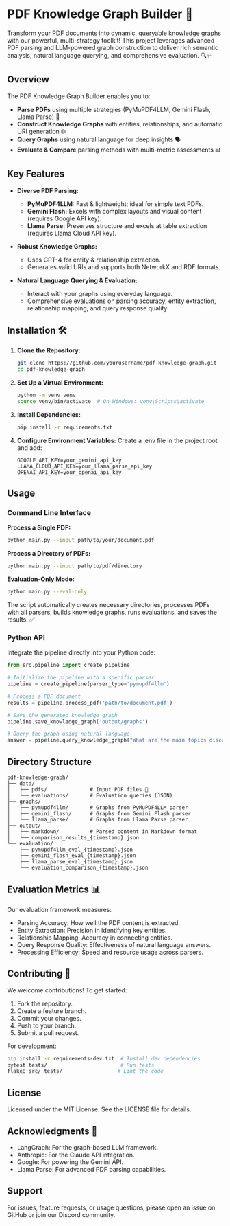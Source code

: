 # PDF Knowledge Graph Builder 🚀

Transform your PDF documents into dynamic, queryable knowledge graphs with our powerful, multi-strategy toolkit! This project leverages advanced PDF parsing and LLM-powered graph construction to deliver rich semantic analysis, natural language querying, and comprehensive evaluation. 🔍✨

## Overview

The PDF Knowledge Graph Builder enables you to:
- **Parse PDFs** using multiple strategies (PyMuPDF4LLM, Gemini Flash, Llama Parse) 📄
- **Construct Knowledge Graphs** with entities, relationships, and automatic URI generation 🌐
- **Query Graphs** using natural language for deep insights 🗣️
- **Evaluate & Compare** parsing methods with multi-metric assessments 📊

## Key Features

- **Diverse PDF Parsing:**  
  - **PyMuPDF4LLM:** Fast & lightweight; ideal for simple text PDFs.  
  - **Gemini Flash:** Excels with complex layouts and visual content (requires Google API key).  
  - **Llama Parse:** Preserves structure and excels at table extraction (requires Llama Cloud API key).

- **Robust Knowledge Graphs:**  
  - Uses GPT-4 for entity & relationship extraction.  
  - Generates valid URIs and supports both NetworkX and RDF formats.

- **Natural Language Querying & Evaluation:**  
  - Interact with your graphs using everyday language.  
  - Comprehensive evaluations on parsing accuracy, entity extraction, relationship mapping, and query response quality.

## Installation 🛠️

1. **Clone the Repository:**
   ```bash
   git clone https://github.com/yourusername/pdf-knowledge-graph.git
   cd pdf-knowledge-graph
   ```

2. **Set Up a Virtual Environment:**
   ```bash
   python -m venv venv
   source venv/bin/activate  # On Windows: venv\Scripts\activate
   ```

3. **Install Dependencies:**
   ```bash
   pip install -r requirements.txt
   ```

4. **Configure Environment Variables:**
   Create a .env file in the project root and add:
   ```env
   GOOGLE_API_KEY=your_gemini_api_key
   LLAMA_CLOUD_API_KEY=your_llama_parse_api_key
   OPENAI_API_KEY=your_openai_api_key
   ```

## Usage

### Command Line Interface

**Process a Single PDF:**
```bash
python main.py --input path/to/your/document.pdf
```

**Process a Directory of PDFs:**
```bash
python main.py --input path/to/pdf/directory
```

**Evaluation-Only Mode:**
```bash
python main.py --eval-only
```

The script automatically creates necessary directories, processes PDFs with all parsers, builds knowledge graphs, runs evaluations, and saves the results. ✅

### Python API

Integrate the pipeline directly into your Python code:

```python
from src.pipeline import create_pipeline

# Initialize the pipeline with a specific parser
pipeline = create_pipeline(parser_type='pymupdf4llm')

# Process a PDF document
results = pipeline.process_pdf('path/to/document.pdf')

# Save the generated knowledge graph
pipeline.save_knowledge_graph('output/graphs')

# Query the graph using natural language
answer = pipeline.query_knowledge_graph("What are the main topics discussed?")
```

## Directory Structure

```
pdf-knowledge-graph/
├── data/
│   ├── pdfs/              # Input PDF files 📄
│   └── evaluations/       # Evaluation queries (JSON)
├── graphs/
│   ├── pymupdf4llm/       # Graphs from PyMuPDF4LLM parser
│   ├── gemini_flash/      # Graphs from Gemini Flash parser
│   └── llama_parse/       # Graphs from Llama Parse parser
├── output/
│   ├── markdown/          # Parsed content in Markdown format
│   └── comparison_results_{timestamp}.json
└── evaluation/
    ├── pymupdf4llm_eval_{timestamp}.json
    ├── gemini_flash_eval_{timestamp}.json
    ├── llama_parse_eval_{timestamp}.json
    └── evaluation_comparison_{timestamp}.json
```

## Evaluation Metrics 📊

Our evaluation framework measures:

- Parsing Accuracy: How well the PDF content is extracted.
- Entity Extraction: Precision in identifying key entities.
- Relationship Mapping: Accuracy in connecting entities.
- Query Response Quality: Effectiveness of natural language answers.
- Processing Efficiency: Speed and resource usage across parsers.

## Contributing 🤝

We welcome contributions! To get started:

1. Fork the repository.
2. Create a feature branch.
3. Commit your changes.
4. Push to your branch.
5. Submit a pull request.

For development:
```bash
pip install -r requirements-dev.txt  # Install dev dependencies
pytest tests/                        # Run tests
flake8 src/ tests/                  # Lint the code
```

## License

Licensed under the MIT License. See the LICENSE file for details.

## Acknowledgments 🙏

- LangGraph: For the graph-based LLM framework.
- Anthropic: For the Claude API integration.
- Google: For powering the Gemini API.
- Llama Parse: For advanced PDF parsing capabilities.

## Support

For issues, feature requests, or usage questions, please open an issue on GitHub or join our Discord community.